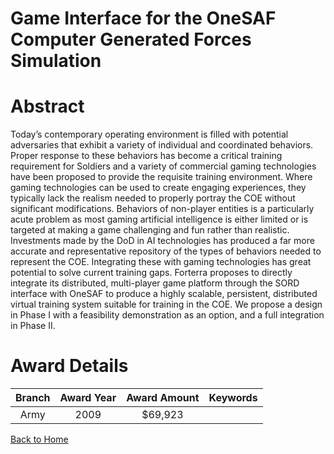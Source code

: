 
Game Interface for the OneSAF Computer Generated Forces Simulation
==================================================================

# Abstract


Today’s contemporary operating environment is filled with potential adversaries that exhibit a variety of individual and coordinated behaviors.  Proper response to these behaviors has become a critical training requirement for Soldiers and a variety of commercial gaming technologies have been proposed to provide the requisite training environment.  Where gaming technologies can be used to create engaging experiences, they typically lack the realism needed to properly portray the COE without significant modifications.  Behaviors of non-player entities is a particularly acute problem as most gaming artificial intelligence is either limited or is targeted at making a game challenging and fun rather than realistic.   Investments made by the DoD in AI technologies has produced a far more accurate and representative repository of the types of behaviors needed to represent the COE.  Integrating these with gaming technologies has great potential to solve current training gaps.  Forterra proposes to directly integrate its distributed, multi-player game platform through the SORD interface with OneSAF to produce a highly scalable, persistent, distributed virtual training system suitable for training in the COE.  We propose a design in Phase I with a feasibility demonstration as an option, and a full integration in Phase II.  

# Award Details

|Branch|Award Year|Award Amount|Keywords|
| :---: | :---: | :---: | :---: |
|Army|2009|$69,923||
  
  


[Back to Home](https://github.com/chrischow/dod_sbir_awards#976)